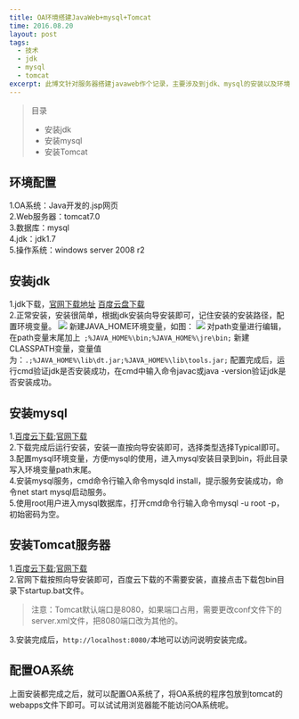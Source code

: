 ```yaml
---
title: OA环境搭建JavaWeb+mysql+Tomcat
time: 2016.08.20
layout: post
tags:
  - 技术
  - jdk
  - mysql
  - tomcat
excerpt: 此博文针对服务器搭建javaweb作个记录，主要涉及到jdk、mysql的安装以及环境变量的配置方法，采用tomcat作为web服务器，当然还可以用其他的比如apache等。
---
```

> 目录
> * 安装jdk
> * 安装mysql
> * 安装Tomcat

## 环境配置
1.OA系统：Java开发的.jsp网页<br/>
2.Web服务器：tomcat7.0<br/>
3.数据库：mysql<br/>
4.jdk：jdk1.7<br/>
5.操作系统：windows server 2008 r2

## 安装jdk
1.jdk下载，[官网下载地址](http://www.oracle.com/technetwork/java/javase/downloads/jdk8-downloads-2133151.html) [百度云盘下载](http://pan.baidu.com/s/1dFtj2DV)<br/>
2.正常安装，安装很简单，根据jdk安装向导安装即可，记住安装的安装路径，配置环境变量。
<img class="single-img" src="https://youngeyes.github.io/Blog/img/post/path1.png" data-src="https://youngeyes.github.io/Blog/img/post/path1.png">
新建JAVA_HOME环境变量，如图：
<img class="single-img" src="https://youngeyes.github.io/Blog/img/post/path2.png" data-src="https://youngeyes.github.io/Blog/img/post/path2.png">
对path变量进行编辑，在path变量末尾加上` ;%JAVA_HOME%\bin;%JAVA_HOME%\jre\bin;`
新建CLASSPATH变量，变量值为：`.;%JAVA_HOME%\lib\dt.jar;%JAVA_HOME%\lib\tools.jar;`
配置完成后，运行cmd验证jdk是否安装成功，在cmd中输入命令javac或java -version验证jdk是否安装成功。

## 安装mysql
1.[百度云下载](http://pan.baidu.com/s/1mip8nOG);[官网下载](https://dev.mysql.com/downloads/mysql/)<br/>
2.下载完成后运行安装，安装一直按向导安装即可，选择类型选择Typical即可。<br/>
3.配置mysql环境变量，方便mysql的使用，进入mysql安装目录到bin，将此目录写入环境变量path末尾。<br/>
4.安装mysql服务，cmd命令行输入命令mysqld install，提示服务安装成功，命令net start mysql启动服务。<br/>
5.使用root用户进入mysql数据库，打开cmd命令行输入命令mysql -u root -p，初始密码为空。<br/>

## 安装Tomcat服务器
1.[百度云下载](http://pan.baidu.com/s/1mizbGpU);[官网下载](http://tomcat.apache.org/download-70.cgi)<br/>
2.官网下载按照向导安装即可，百度云下载的不需要安装，直接点击下载包bin目录下startup.bat文件。<br/>
> 注意：Tomcat默认端口是8080，如果端口占用，需要更改conf文件下的server.xml文件，把8080端口改为其他的。

3.安装完成后，`http://localhost:8080/`本地可以访问说明安装完成。<br/>

## 配置OA系统
上面安装都完成之后，就可以配置OA系统了，将OA系统的程序包放到tomcat的webapps文件下即可。可以试试用浏览器能不能访问OA系统呢。